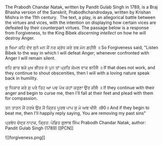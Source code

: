 The Prabodh Chandar Natak, written by Pandit Gulab Singh in 1789, is a Braj Bhasha version of the Sanskrit, Prabodhchandrodaya, written by Krishan Mishra in the 11th century.  The text, a play, is an allegorical battle between the virtues and vices, with the intention on displaying how certain vices are defeated by their counterpart virtues. The passage below is a response from Forgiveness, to the King Bibek *discerning intellect* on how he will destroy Anger.

ਸੁ ਖਿਮਾ ਕਹਿ ਦੇਵ ਸੁਨੋ ਮਨ ਮੈਂ ਨਰ ਕ੍ਰੋਧ ਕਰੇ ਤਬ ਮੋਨ ਗਹੀਜੈ ॥
So Forgiveness said, "Listen Bibek to the way in which I will defeat Anger; whenever confronted with Anger I will remain silent.

ਵਹਿ ਗਾਰ ਬਕੇ ਮੁਖ ਭੀਤਰ ਜੋ ਪੁਨ ਤਾਂ ਪ੍ਰਤਿ ਕੋਮਲ ਵਾਕ ਭਨੀਜੈ ॥
If that does not work, and they continue to shout obscenities, then I will with a loving nature speak back in humility.

ਜੁ ਧਿਕਾਰ ਕਰੇ ਸੁ ਪਰੇ ਤਿਹ ਆ ਪਢ ਪੇਖ ਕਹਾਂ ਕਰੁਣਾ ਉਰ ਕੀਜੈ ॥
If they continue with their anger and begin to curse me, then I'll fall at their feet and plead with them for compassion.

ਤਨ ਤਾੜਨ ਮੈਂ ਹਰਖੇ ਉਰ ਮੈਂ ਕ੍ਰਿਤ ਪੂਰਬ ਪਾਪ ਸੁ ਮੇ ਅਬ ਖੀਜੈ ॥90॥
And if they begin to beat me, then I'll happily reply saying, You are removing my past sins"

ਪ੍ਰਬੋਧ ਚੰਦ੍ਰ ਨਾਟਕ, ਕ੍ਰਿਤ: ਪੰਡਿਤ ਗੁਲਾਬ ਸਿੰਘ
Prabodh Chandar Natak, author: Pandit Gulab Singh (1789)
[[PCN]]

![[forgiveness.png]]
